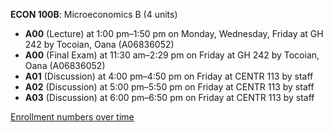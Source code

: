 **ECON 100B**: Microeconomics B (4 units)

- **A00** (Lecture) at 1:00 pm–1:50 pm on Monday, Wednesday, Friday at GH 242 by Tocoian, Oana (A06836052)
- **A00** (Final Exam) at 11:30 am–2:29 pm on Friday at GH 242 by Tocoian, Oana (A06836052)
- **A01** (Discussion) at 4:00 pm–4:50 pm on Friday at CENTR 113 by staff
- **A02** (Discussion) at 5:00 pm–5:50 pm on Friday at CENTR 113 by staff
- **A03** (Discussion) at 6:00 pm–6:50 pm on Friday at CENTR 113 by staff

[Enrollment numbers over time](./ECON100B.tsv)
